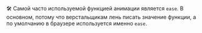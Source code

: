 ---
---

🛠 Самой часто используемой функцией анимации является `ease`. В основном, потому что верстальщикам лень писать значение функции, а по умолчанию в браузере используется именно `ease`.
